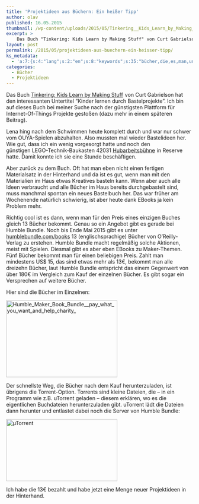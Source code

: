 ```yaml
---
title: 'Projektideen aus Büchern: Ein heißer Tipp'
author: olav
published: 16.05.2015
thumbnail: /wp-content/uploads/2015/05/Tinkering__Kids_Learn_by_Making_Stuff__Amazon_de__Curt_Gabrielson__Fremdsprachige_Bücher-212x212.png
excerpt: >
    Das Buch "Tinkering: Kids Learn by Making Stuff" von Curt Gabrielson hat den interessanten Untertitel “Kinder lernen durch Bastelprojekte”. Ich bin auf dieses Buch bei meiner Suche nach der günstigsten Plattform für Internet-Of-Things Projekte gestoßen.
layout: post
permalink: /2015/05/projektideen-aus-buechern-ein-heisser-tipp/
ks_metadata:
  - 'a:7:{s:4:"lang";s:2:"en";s:8:"keywords";s:35:"bücher,die,es,man,und,der,ein,gibt";s:19:"keywords_autoupdate";i:1;s:11:"description";s:159:"Bücher im Haus bereits durchgebastelt sind, muss manchmal spontan ein neues Bastelbuch her. Das war früher am Wochenende natürlich schwierig, ist aber heute";s:22:"description_autoupdate";i:1;s:5:"title";s:0:"";s:6:"robots";s:12:"index,follow";}'
categories:
  - Bücher
  - Projektideen
---
```

Das Buch [Tinkering: Kids Learn by Making Stuff][1]<img style="border: none !important; margin: 0px !important;" src="http://ir-de.amazon-adsystem.com/e/ir?t=dankbar-21&l=as2&o=3&a=1449361013" alt="" width="1" height="1" border="0" /> von Curt Gabrielson hat den interessanten Untertitel &#8220;Kinder lernen durch Bastelprojekte&#8221;. Ich bin auf dieses Buch bei meiner Suche nach der günstigsten Plattform für Internet-Of-Things Projekte gestoßen (dazu mehr in einem späteren Beitrag).

Lena hing nach dem Schwimmen heute komplett durch und war nur schwer vom OUYA-Spielen abzuhalten. Also mussten mal wieder Bastelideen her. Wie gut, dass ich ein wenig vorgesorgt hatte und noch den günstigen LEGO-Technik-Baukasten 42031 [Hubarbeitsbühne][2]<img style="border: none !important; margin: 0px !important;" src="http://ir-de.amazon-adsystem.com/e/ir?t=dankbar-21&l=as2&o=3&a=B00NGJCKS2" alt="" width="1" height="1" border="0" /> in Reserve hatte. Damit konnte ich sie eine Stunde beschäftigen.

Aber zurück zu dem Buch. Oft hat man eben nicht einen fertigen Materialsatz in der Hinterhand und da ist es gut, wenn man mit den Materialien im Haus etwas Kreatives basteln kann. Wenn aber auch alle Ideen verbraucht und alle Bücher im Haus bereits durchgebastelt sind, muss manchmal spontan ein neues Bastelbuch her. Das war früher am Wochenende natürlich schwierig, ist aber heute dank EBooks ja kein Problem mehr.

Richtig cool ist es dann, wenn man für den Preis eines einzigen Buches gleich 13 Bücher bekommt. Genau so ein Angebot gibt es gerade bei Humble Bundle. Noch bis Ende Mai 2015 gibt es unter [humblebundle.com/books][3] 13 (englischsprachige) Bücher von O&#8217;Reilly-Verlag zu erstehen. Humble Bundle macht regelmäßig solche Aktionen, meist mit Spielen. Diesmal gibt es aber eben EBooks zu Maker-Themen. Fünf Bücher bekommt man für einen beliebigen Preis. Zahlt man mindestens US$ 15, das sind etwas mehr als 13€, bekommt man alle dreizehn Bücher, laut Humble Bundle entspricht das einem Gegenwert von über 180€ im Vergleich zum Kauf der einzelnen Bücher. Es gibt sogar ein Versprechen auf weitere Bücher.

Hier sind die Bücher im Einzelnen:

<a href="https://tinkerthon.de/wp-content/uploads/2015/05/Humble_Maker_Book_Bundle__pay_what_you_want_and_help_charity_.png" rel="lightbox[1002]" title="Projektideen aus Büchern: Ein heißer Tipp"><img class="size-medium wp-image-1006 aligncenter" src="https://tinkerthon.de/wp-content/uploads/2015/05/Humble_Maker_Book_Bundle__pay_what_you_want_and_help_charity_-300x207.png" alt="Humble_Maker_Book_Bundle__pay_what_you_want_and_help_charity_" width="300" height="207" /></a>

Der schnellste Weg, die Bücher nach dem Kauf herunterzuladen, ist übrigens die Torrent-Option. Torrents sind kleine Dateien, die &#8211; in ein Programm wie z.B. uTorrent geladen &#8211; diesem erklären, wo es die eigentlichen Buchdateien herunterzuladen gibt. uTorrent lädt die Dateien dann herunter und entlastet dabei noch die Server von Humble Bundle:

<a href="https://tinkerthon.de/wp-content/uploads/2015/05/µTorrent.png" rel="lightbox[1002]" title="Projektideen aus Büchern: Ein heißer Tipp"><img class="size-medium wp-image-1004 aligncenter" src="https://tinkerthon.de/wp-content/uploads/2015/05/µTorrent-300x167.png" alt="µTorrent" width="300" height="167" /></a>

Ich habe die 13€ bezahlt und habe jetzt eine Menge neuer Projektideen in der Hinterhand.

 [1]: http://www.amazon.de/gp/product/1449361013/ref=as_li_tl?ie=UTF8&camp=1638&creative=19454&creativeASIN=1449361013&linkCode=as2&tag=dankbar-21&linkId=5QJNKE4M6KAARMF7
 [2]: http://www.amazon.de/gp/product/B00NGJCKS2/ref=as_li_tl?ie=UTF8&camp=1638&creative=19454&creativeASIN=B00NGJCKS2&linkCode=as2&tag=dankbar-21&linkId=Y22VUUSHP4WQVOE6
 [3]: https://www.humblebundle.com/books
